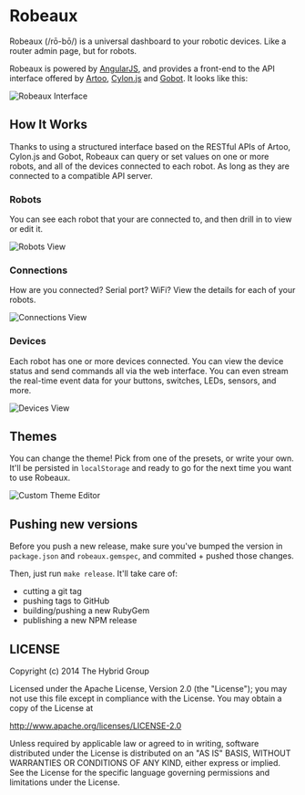 # Robeaux

Robeaux (/rō-bō/) is a universal dashboard to your robotic devices. Like a router admin
page, but for robots.

Robeaux is powered by [AngularJS](http://angularjs.org/), and provides
a front-end to the API interface offered by [Artoo](http://artoo.io),
[Cylon.js](http://cylonjs.com) and [Gobot](http://gobot.io). It looks like this:

![Robeaux Interface](http://i.imgur.com/T50PhUe.png)

## How It Works

Thanks to using a structured interface based on the RESTful APIs of Artoo,
Cylon.js and Gobot, Robeaux can query or set values on one or more robots, and
all of the devices connected to each robot. As long as they are connected to
a compatible API server.

### Robots

You can see each robot that your are connected to, and then drill in to view or
edit it.

![Robots View](http://i.imgur.com/T50PhUe.png)

### Connections

How are you connected? Serial port? WiFi? View the details for each of your
robots.

![Connections View](http://i.imgur.com/OKwG3P7.png)

### Devices

Each robot has one or more devices connected. You can view the device status and
send commands all via the web interface. You can even stream the real-time
event data for your buttons, switches, LEDs, sensors, and more.

![Devices View](http://i.imgur.com/tTkyx3q.png)

## Themes

You can change the theme! Pick from one of the presets, or write your own. It'll
be persisted in `localStorage` and ready to go for the next time you want to use
Robeaux.

![Custom Theme Editor](http://i.imgur.com/5yefYn9.png)

## Pushing new versions

Before you push a new release, make sure you've bumped the version in
`package.json` and `robeaux.gemspec`, and commited + pushed those changes.

Then, just run `make release`. It'll take care of:

- cutting a git tag
- pushing tags to GitHub
- building/pushing a new RubyGem
- publishing a new NPM release

## LICENSE

Copyright (c) 2014 The Hybrid Group

Licensed under the Apache License, Version 2.0 (the "License"); you may not use
this file except in compliance with the License. You may obtain a copy of the
License at

   http://www.apache.org/licenses/LICENSE-2.0

Unless required by applicable law or agreed to in writing, software distributed
under the License is distributed on an "AS IS" BASIS, WITHOUT WARRANTIES OR
CONDITIONS OF ANY KIND, either express or implied. See the License for the
specific language governing permissions and limitations under the License.
